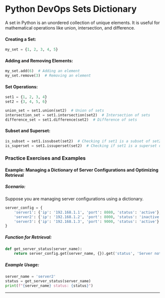 # Python DevOps Sets Dictionary

A set in Python is an unordered collection of unique elements. It is useful for mathematical operations like union, intersection, and difference.

#### Creating a Set:
```python
my_set = {1, 2, 3, 4, 5}
```

#### Adding and Removing Elements:
```python
my_set.add(6)  # Adding an element
my_set.remove(3)  # Removing an element
```

#### Set Operations:
```python
set1 = {1, 2, 3, 4}
set2 = {3, 4, 5, 6}

union_set = set1.union(set2)  # Union of sets
intersection_set = set1.intersection(set2)  # Intersection of sets
difference_set = set1.difference(set2)  # Difference of sets
```

#### Subset and Superset:
```python
is_subset = set1.issubset(set2)  # Checking if set1 is a subset of set2
is_superset = set1.issuperset(set2)  # Checking if set1 is a superset of set2
```

### Practice Exercises and Examples

#### Example: Managing a Dictionary of Server Configurations and Optimizing Retrieval

##### Scenario:
Suppose you are managing server configurations using a dictionary.

```python
server_config = {
    'server1': {'ip': '192.168.1.1', 'port': 8080, 'status': 'active'},
    'server2': {'ip': '192.168.1.2', 'port': 8000, 'status': 'inactive'},
    'server3': {'ip': '192.168.1.3', 'port': 9000, 'status': 'active'}
}
```

##### Function for Retrieval:
```python
def get_server_status(server_name):
    return server_config.get(server_name, {}).get('status', 'Server not found')
```
##### Example Usage:
```python
server_name = 'server2'
status = get_server_status(server_name)
print(f"{server_name} status: {status}")
```

---
